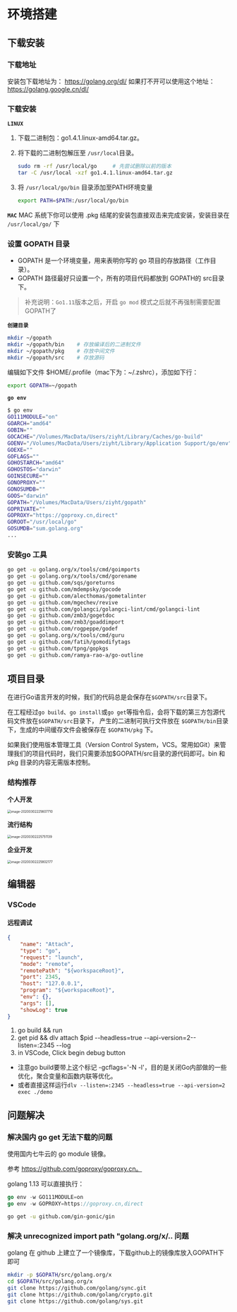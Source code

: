 # 环境搭建

## 下载安装

### 下载地址	

安装包下载地址为： https://golang.org/dl/
如果打不开可以使用这个地址： https://golang.google.cn/dl/

### 下载安装

**`LINUX `**

1. 下载二进制包：go1.4.1.linux-amd64.tar.gz。

2. 将下载的二进制包解压至 `/usr/local`目录。

    ```sh
    sudo rm -rf /usr/local/go     # 先尝试删除以前的版本
    tar -C /usr/local -xzf go1.4.1.linux-amd64.tar.gz
    ```

3. 将 `/usr/local/go/bin` 目录添加至PATH环境变量

    ```sh
    export PATH=$PATH:/usr/local/go/bin
    ```

**`MAC`**
MAC 系统下你可以使用 .pkg 结尾的安装包直接双击来完成安装，安装目录在 `/usr/local/go/` 下

### 设置 GOPATH 目录

* GOPATH 是一个环境变量，用来表明你写的 go 项目的存放路径（工作目录）。
* GOPATH 路径最好只设置一个，所有的项目代码都放到 GOPATH的 src目录下。

> 补充说明：`Go1.11`版本之后，开启 `go mod` 模式之后就不再强制需要配置GOPATH了



**`创建目录`**

```sh
mkdir ~/gopath
mkdir ~/gopath/bin    # 存放编译后的二进制文件
mkdir ~/gopath/pkg    # 存放中间文件
mkdir ~/gopath/src    # 存放源码
```

编辑如下文件 $HOME/.profile（mac下为：~/.zshrc），添加如下行：

```sh
export GOPATH=~/gopath
```

**`go env`**

```sh
$ go env
GO111MODULE="on"
GOARCH="amd64"
GOBIN=""
GOCACHE="/Volumes/MacData/Users/ziyht/Library/Caches/go-build"
GOENV="/Volumes/MacData/Users/ziyht/Library/Application Support/go/env"
GOEXE=""
GOFLAGS=""
GOHOSTARCH="amd64"
GOHOSTOS="darwin"
GOINSECURE=""
GONOPROXY=""
GONOSUMDB=""
GOOS="darwin"
GOPATH="/Volumes/MacData/Users/ziyht/gopath"
GOPRIVATE=""
GOPROXY="https://goproxy.cn,direct"
GOROOT="/usr/local/go"
GOSUMDB="sum.golang.org"
...
```

### 安装go 工具

```sh
go get -u golang.org/x/tools/cmd/goimports
go get -u golang.org/x/tools/cmd/gorename
go get -u github.com/sqs/goreturns
go get -u github.com/mdempsky/gocode
go get -u github.com/alecthomas/gometalinter
go get -u github.com/mgechev/revive
go get -u github.com/golangci/golangci-lint/cmd/golangci-lint
go get -u github.com/zmb3/gogetdoc
go get -u github.com/zmb3/goaddimport
go get -u github.com/rogpeppe/godef
go get -u golang.org/x/tools/cmd/guru
go get -u github.com/fatih/gomodifytags
go get -u github.com/tpng/gopkgs
go get -u github.com/ramya-rao-a/go-outline
```

## 项目目录

在进行Go语言开发的时候，我们的代码总是会保存在`$GOPATH/src`目录下。
	
在工程经过`go build`、`go install`或`go get`等指令后，会将下载的第三方包源代码文件放在`$GOPATH/src`目录下， 产生的二进制可执行文件放在 `$GOPATH/bin`目录下，生成的中间缓存文件会被保存在 `$GOPATH/pkg` 下。
	
如果我们使用版本管理工具（Version Control System，VCS。常用如Git）来管理我们的项目代码时，我们只需要添加$GOPATH/src目录的源代码即可。bin 和 pkg 目录的内容无需版本控制。

### 结构推荐

**个人开发**

<img src=".img/01.环境搭建/image-20200302225607710-3160976.png" alt="image-20200302225607710" style="zoom:50%;" />

 **流行结构**

<img src=".img/01.环境搭建/image-20200302225751139.png" alt="image-20200302225751139" style="zoom:50%;" />

**企业开发**

<img src=".img/01.环境搭建/image-20200302225802177.png" alt="image-20200302225802177" style="zoom: 50%;" />

## 编辑器

### VSCode

#### 远程调试

```json
{
    "name": "Attach",
    "type": "go",
    "request": "launch",
    "mode": "remote",
    "remotePath": "${workspaceRoot}",
    "port": 2345,
    "host": "127.0.0.1",
    "program": "${workspaceRoot}",
    "env": {},
    "args": [],
    "showLog": true
}
```

1. go build && run
2. get pid && dlv attach $pid  --headless=true --api-version=2--listen=:2345 --log
3. in VSCode, Click begin debug button

* 注意go build要带上这个标记 -gcflags='-N -l'，目的是关闭Go内部做的一些优化，聚合变量和函数内联等优化。
* 或者直接这样运行`dlv --listen=:2345 --headless=true --api-version=2 exec ./demo`



## 问题解决

### 解决国内 go get 无法下载的问题

使用国内七牛云的 go module 镜像。

参考 https://github.com/goproxy/goproxy.cn。

golang 1.13 可以直接执行：

```go
go env -w GO111MODULE=on
go env -w GOPROXY=https://goproxy.cn,direct
```

```sh
go get -u github.com/gin-gonic/gin
```

### 解决 unrecognized import path "golang.org/x/.. 问题

golang 在 github 上建立了一个镜像库，下载github上的镜像库放入GOPATH下即可

```sh
mkdir -p $GOPATH/src/golang.org/x
cd $GOPATH/src/golang.org/x
git clone https://github.com/golang/sync.git
git clone https://github.com/golang/crypto.git
git clone https://github.com/golang/sys.git
```

